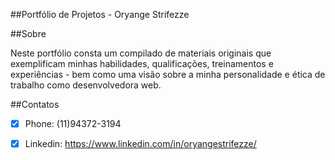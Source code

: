 ##Portfólio de Projetos - Oryange Strifezze

##Sobre

Neste portfólio consta um compilado de materiais originais que exemplificam minhas habilidades, qualificações, treinamentos e experiências - bem como uma visão sobre a minha personalidade e ética de trabalho como desenvolvedora web.

##Contatos

- [x] Phone: (11)94372-3194
- [x] Linkedin: https://www.linkedin.com/in/oryangestrifezze/

